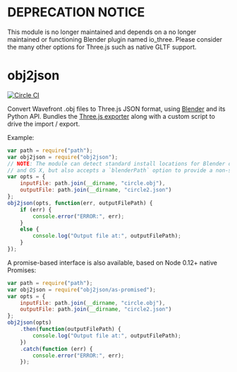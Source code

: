 # DEPRECATION NOTICE

This module is no longer maintained and depends on a no longer maintained or functioning Blender plugin named io_three. Please consider the many other options for Three.js such as native GLTF support.

# obj2json

[![Circle CI](https://circleci.com/gh/socialtables/obj2json.png?circle-token=9489f3523a92a326b6f027880c3900b2b91fa794)](https://circleci.com/gh/socialtables/obj2json)

Convert Wavefront .obj files to Three.js JSON format, using
[Blender](http://www.blender.org) and its Python API. Bundles the
[Three.js exporter](https://github.com/mrdoob/three.js/tree/master/utils/exporters/blender/)
along with a custom script to drive the import / export.

Example:
```javascript
var path = require("path");
var obj2json = require("obj2json");
// NOTE: The module can detect standard install locations for Blender on Linux
// and OS X, but also accepts a `blenderPath` option to provide a non-standard path
var opts = {
	inputFile: path.join(__dirname, "circle.obj"),
	outputFile: path.join(__dirname, "circle2.json")
};
obj2json(opts, function(err, outputFilePath) {
	if (err) {
		console.error("ERROR:", err);
	}
	else {
		console.log("Output file at:", outputFilePath);
	}
});
```

A promise-based interface is also available, based on Node 0.12+ native Promises:
```javascript
var path = require("path");
var obj2json = require("obj2json/as-promised");
var opts = {
	inputFile: path.join(__dirname, "circle.obj"),
	outputFile: path.join(__dirname, "circle2.json")
};
obj2json(opts)
	.then(function(outputFilePath) {
		console.log("Output file at:", outputFilePath);
	})
	.catch(function (err) {
		console.error("ERROR:", err);
	});
```
